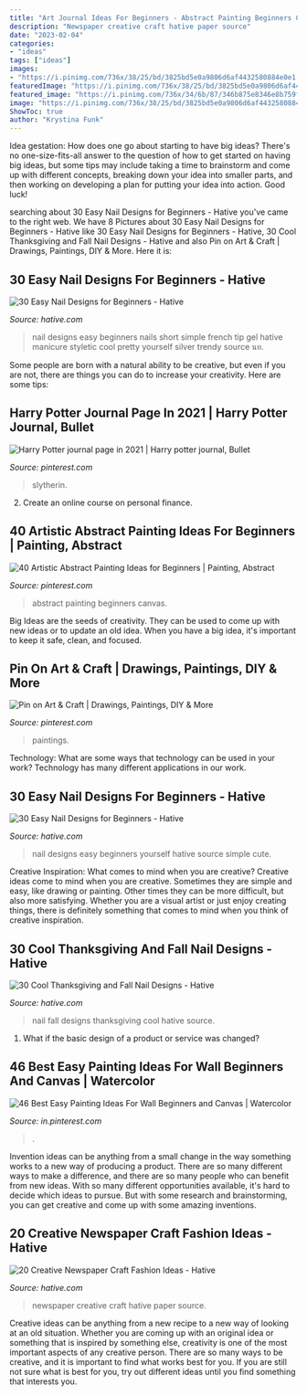 ```yaml
---
title: "Art Journal Ideas For Beginners - Abstract Painting Beginners Canvas"
description: "Newspaper creative craft hative paper source"
date: "2023-02-04"
categories:
- "ideas"
tags: ["ideas"]
images:
- "https://i.pinimg.com/736x/38/25/bd/3825bd5e0a9806d6af4432580884e0e1.jpg"
featuredImage: "https://i.pinimg.com/736x/38/25/bd/3825bd5e0a9806d6af4432580884e0e1.jpg"
featured_image: "https://i.pinimg.com/736x/34/6b/87/346b875e8346e8b759f5b0881e4a3422.jpg"
image: "https://i.pinimg.com/736x/38/25/bd/3825bd5e0a9806d6af4432580884e0e1.jpg"
ShowToc: true
author: "Krystina Funk"
---
```



Idea gestation: How does one go about starting to have big ideas?
There's no one-size-fits-all answer to the question of how to get started on having big ideas, but some tips may include taking a time to brainstorm and come up with different concepts, breaking down your idea into smaller parts, and then working on developing a plan for putting your idea into action. Good luck!

	

		
searching about 30 Easy Nail Designs for Beginners - Hative you've came to the right web. We have 8 Pictures about 30 Easy Nail Designs for Beginners - Hative like 30 Easy Nail Designs for Beginners - Hative, 30 Cool Thanksgiving and Fall Nail Designs - Hative and also Pin on Art &amp; Craft | Drawings, Paintings, DIY &amp; More. Here it is:
		
    
## 30 Easy Nail Designs For Beginners - Hative

<img loading=lazy src="https://hative.com/wp-content/uploads/2014/11/easy-nail-designs/25-easy-nail-designs-for-beginners.jpg" onerror="this.onerror=null;this.src='https://tse2.mm.bing.net/th?id=OIP.n103NT386aTdz5MpD4w4eAHaID&amp;pid=15.1';" alt="30 Easy Nail Designs for Beginners - Hative">

_Source: hative.com_

>nail designs easy beginners nails short simple french tip gel hative manicure styletic cool pretty yourself silver trendy source นท. 

	

Some people are born with a natural ability to be creative, but even if you are not, there are things you can do to increase your creativity. Here are some tips:

    
## Harry Potter Journal Page In 2021 | Harry Potter Journal, Bullet

<img loading=lazy src="https://i.pinimg.com/736x/6b/ed/91/6bed914107ad327f0e7f31e2b53190a1.jpg" onerror="this.onerror=null;this.src='https://tse3.mm.bing.net/th?id=OIP.V5d1aijQsyUGLtthhLtpJgHaJ3&amp;pid=15.1';" alt="Harry Potter journal page in 2021 | Harry potter journal, Bullet">

_Source: pinterest.com_

>slytherin. 

	

2. Create an online course on personal finance.

    
## 40 Artistic Abstract Painting Ideas For Beginners | Painting, Abstract

<img loading=lazy src="https://i.pinimg.com/736x/1c/02/cf/1c02cfff15558a2f6b961b5c188117eb.jpg" onerror="this.onerror=null;this.src='https://tse2.mm.bing.net/th?id=OIP.OUQvZMwpJ9uSna-dfLbUdQHaLA&amp;pid=15.1';" alt="40 Artistic Abstract Painting Ideas for Beginners | Painting, Abstract">

_Source: pinterest.com_

>abstract painting beginners canvas. 

	

Big Ideas are the seeds of creativity. They can be used to come up with new ideas or to update an old idea. When you have a big idea, it's important to keep it safe, clean, and focused.

    
## Pin On Art &amp; Craft | Drawings, Paintings, DIY &amp; More

<img loading=lazy src="https://i.pinimg.com/736x/38/25/bd/3825bd5e0a9806d6af4432580884e0e1.jpg" onerror="this.onerror=null;this.src='https://tse1.mm.bing.net/th?id=OIP.yLonr7H1HMg7F5x5_uJ6NgHaNK&amp;pid=15.1';" alt="Pin on Art &amp; Craft | Drawings, Paintings, DIY &amp; More">

_Source: pinterest.com_

>paintings. 

	

Technology: What are some ways that technology can be used in your work?
Technology has many different applications in our work.

    
## 30 Easy Nail Designs For Beginners - Hative

<img loading=lazy src="https://hative.com/wp-content/uploads/2014/11/easy-nail-designs/3-easy-nail-designs-for-beginners.jpg" onerror="this.onerror=null;this.src='https://tse4.mm.bing.net/th?id=OIP.TS1cbllwvWKocoe2TT8BhQHaJ4&amp;pid=15.1';" alt="30 Easy Nail Designs for Beginners - Hative">

_Source: hative.com_

>nail designs easy beginners yourself hative source simple cute. 

	

Creative Inspiration: What comes to mind when you are creative?
Creative ideas come to mind when you are creative. Sometimes they are simple and easy, like drawing or painting. Other times they can be more difficult, but also more satisfying. Whether you are a visual artist or just enjoy creating things, there is definitely something that comes to mind when you think of creative inspiration.

    
## 30 Cool Thanksgiving And Fall Nail Designs - Hative

<img loading=lazy src="https://hative.com/wp-content/uploads/2014/11/thanksgiving-nail-designs/30-thanksgiving-and-fall-nail-designs.jpg" onerror="this.onerror=null;this.src='https://tse2.mm.bing.net/th?id=OIP.8WVx-SgwCH5OaQT2yAa1bQHaHa&amp;pid=15.1';" alt="30 Cool Thanksgiving and Fall Nail Designs - Hative">

_Source: hative.com_

>nail fall designs thanksgiving cool hative source. 

	

1. What if the basic design of a product or service was changed?

    
## 46 Best Easy Painting Ideas For Wall Beginners And Canvas | Watercolor

<img loading=lazy src="https://i.pinimg.com/736x/34/6b/87/346b875e8346e8b759f5b0881e4a3422.jpg" onerror="this.onerror=null;this.src='https://tse2.mm.bing.net/th?id=OIP.rXiuSEs2X3GKTvWyBgpEpgHaM8&amp;pid=15.1';" alt="46 Best Easy Painting Ideas For Wall Beginners and Canvas | Watercolor">

_Source: in.pinterest.com_

>. 

	

Invention ideas can be anything from a small change in the way something works to a new way of producing a product. There are so many different ways to make a difference, and there are so many people who can benefit from new ideas. With so many different opportunities available, it's hard to decide which ideas to pursue. But with some research and brainstorming, you can get creative and come up with some amazing inventions.

    
## 20 Creative Newspaper Craft Fashion Ideas - Hative

<img loading=lazy src="https://hative.com/wp-content/uploads/2014/10/newspaper-craft-fashion-ideas/3-creative-newspaper-craft-fashion-ideas.jpg" onerror="this.onerror=null;this.src='https://tse3.mm.bing.net/th?id=OIP.HINDn0VDVOrugr0tzgHSjQHaIw&amp;pid=15.1';" alt="20 Creative Newspaper Craft Fashion Ideas - Hative">

_Source: hative.com_

>newspaper creative craft hative paper source. 

	

Creative ideas can be anything from a new recipe to a new way of looking at an old situation. Whether you are coming up with an original idea or something that is inspired by something else, creativity is one of the most important aspects of any creative person. There are so many ways to be creative, and it is important to find what works best for you. If you are still not sure what is best for you, try out different ideas until you find something that interests you.

